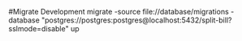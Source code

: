 #Migrate Development
migrate -source file://database/migrations -database "postgres://postgres:postgres@localhost:5432/split-bill?sslmode=disable" up
